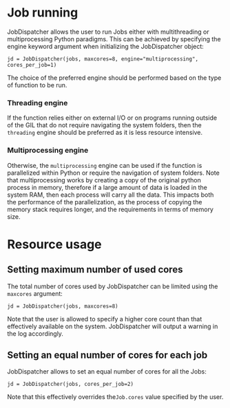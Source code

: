 # Job running
JobDispatcher allows the user to run Jobs either with multithreading or multiprocessing Python paradigms. This can be
achieved by specifying the engine keyword argument when initializing the JobDispatcher object:

```
jd = JobDispatcher(jobs, maxcores=8, engine="multiprocessing", cores_per_job=1)
```

The choice of the preferred engine should be performed based on the type of function to be run.

### Threading engine
If the function relies either on external I/O or on programs running outside of the GIL that do not require navigating
the system folders, then the `threading` engine should be preferred as it is less resource intensive.

### Multiprocessing engine
Otherwise, the `multiprocessing` engine can be used if the function is parallelized within Python or
require the navigation of system folders. Note that multiprocessing works by creating a copy of the
original python process in memory, therefore if a large amount of data is loaded in the system RAM,
then each process will carry all the data. This impacts both the performance of the parallelization,
as the process of copying the memory stack requires longer, and the requirements in terms of memory size.

# Resource usage
## Setting maximum number of used cores
The total number of cores used by JobDispatcher can be limited using the `maxcores` argument:

```
jd = JobDispatcher(jobs, maxcores=8)
```

Note that the user is allowed to specify a higher core count than that effectively available
on the system. JobDispatcher will output a warning in the log accordingly.


## Setting an equal number of cores for each job
JobDispatcher allows to set an equal number of cores for all the Jobs:

```
jd = JobDispatcher(jobs, cores_per_job=2)
```

Note that this effectively overrides the`Job.cores` value specified by the user.
